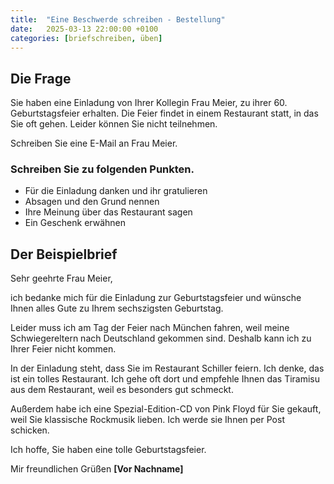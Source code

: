 ```yaml
---
title:  "Eine Beschwerde schreiben - Bestellung"
date:   2025-03-13 22:00:00 +0100
categories: [briefschreiben, üben]
---
```


## Die Frage

Sie haben eine Einladung von Ihrer Kollegin Frau Meier, zu ihrer 60. Geburtstagsfeier erhalten. Die Feier findet in einem Restaurant statt, in das Sie oft gehen. Leider können Sie nicht teilnehmen.

Schreiben Sie eine E-Mail an Frau Meier.

### Schreiben Sie zu folgenden Punkten.

- Für die Einladung danken und ihr gratulieren
- Absagen und den Grund nennen
- Ihre Meinung über das Restaurant sagen
- Ein Geschenk erwähnen

## Der Beispielbrief

Sehr geehrte Frau Meier,

ich bedanke mich für die Einladung zur Geburtstagsfeier und wünsche Ihnen alles Gute zu Ihrem sechszigsten Geburtstag. 

Leider muss ich am Tag der Feier nach München fahren, weil meine Schwiegereltern nach Deutschland gekommen sind. Deshalb kann ich zu Ihrer Feier nicht kommen. 

In der Einladung steht, dass Sie im Restaurant Schiller feiern. Ich denke, das ist ein tolles Restaurant. Ich gehe oft dort und empfehle Ihnen das Tiramisu aus dem Restaurant, weil es besonders gut schmeckt. 

Außerdem habe ich eine Spezial-Edition-CD von Pink Floyd für Sie gekauft, weil Sie klassische Rockmusik lieben. Ich werde sie Ihnen per Post schicken. 

Ich hoffe, Sie haben eine tolle Geburtstagsfeier. 

Mir freundlichen Grüßen
**[Vor Nachname]**